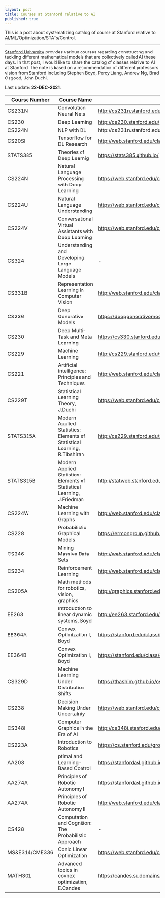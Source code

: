 ```yaml
---
layout: post
title: Courses at Stanford relative to AI
published: true
---
```


This is a post about systematizing catalog of course at Stanford relative to AI/ML/Optimization/STATs/Control.

---

[Stanford University](https://www.stanford.edu/) provides various courses regarding constructing and tackling different mathematical models that are collectively called AI these days. In that post, I would like to share the catalog of classes relative to AI at Stanford. The note is based on a recommendation of different professors vision from Stanford including Stephen Boyd, Percy Liang, Andrew Ng, Brad Osgood, John Duchi.

Last update: **22-DEC-2021**.

| Course Number  | Course Name  | Link  | Slides or Lecture Notes  | Videos   |
|---|---|---|---|---|
| CS231N  | Convolution Neural Nets   |  http://cs231n.stanford.edu/  |  +  |   + |
| CS230  | Deep Learning  |  http://cs230.stanford.edu/  |  -  |   + |
| CS224N  | NLP with DL   |  http://cs231n.stanford.edu/  |  +  |   + |
| CS20SI  | Tensorflow for DL Research  |  http://web.stanford.edu/class/cs20si/  |  -  |   + |
| STATS385  | Theories of Deep Learnig  |  https://stats385.github.io/  |  +  |   + |
| CS224N  | Natural Language Processing with Deep Learning  | https://web.stanford.edu/class/cs224u/index.html  |  -  |   + |
| CS224U  | Natural Language Understanding  | https://web.stanford.edu/class/cs224u/index.html  |  -  |   + |
| CS224V | Conversational Virtual Assistants with Deep Learning |  https://web.stanford.edu/class/cs224v/schedule.html  | + |  -  |
| CS324 | Understanding and Developing Large Language Models | -  | - | - |
| CS331B  | Representation Learning in Computer Vision  | http://web.stanford.edu/class/cs331b/schedule.html |  -  |   + |
| CS236  | Deep Generative Models  |  https://deepgenerativemodels.github.io/syllabus.html  |  -  |   + |
| CS230  | Deep Multi-Task and Meta Learning  |  https://cs330.stanford.edu/   |  +  |   + |
| CS229  | Machine Learning  |  http://cs229.stanford.edu/syllabus.html   |  +  |   + |
| CS221  | Artificial Intelligence: Principles and Techniques  |  http://web.stanford.edu/class/cs221/   |  - |   + |
| CS229T  | Statistical Learning Theory, J.Duchi  |  https://web.stanford.edu/class/cs229t/   |  -  |   + |
| STATS315A  | Modern Applied Statistics: Elements of Statistical Learning, R.Tibshiran  |  http://cs229.stanford.edu/syllabus.html   |  -  |   - |
| STATS315B  | Modern Applied Statistics: Elements of Statistical Learning, J.Friedman  |  http://statweb.stanford.edu/~jhf/stats315b.html   |  -  |   - |
| CS224W  | Machine Learning with Graphs  |  http://web.stanford.edu/class/cs224w/   |  -  |   + |
| CS228  | Probabilistic Graphical Models  |  https://ermongroup.github.io/cs228-notes/   |  -  |   + |
| CS246  | Mining Massive Data Sets  |  http://web.stanford.edu/class/cs246/    |  +  |   - |
| CS234  | Reinforcement Learning  | http://web.stanford.edu/class/cs234/schedule.html    |  -  |   + |
| CS205A  | Math methods for robotics, vision, graphics  |  http://graphics.stanford.edu/courses/cs205a/|  -  |   + |
| EE263  | Introduction to linear dynamic systems, Boyd  |  http://ee263.stanford.edu/|  +  |   + |
| EE364A  | Convex Optimization I, Boyd  |  https://stanford.edu/class/ee364a/ |  +  |   + |
| EE364B  | Convex Optimization I, Boyd  |  https://stanford.edu/class/ee364b/ |  +  |   + |
| CS329D | Machine Learning Under Distribution Shifts | https://thashim.github.io/cs329D/schedule/  |  -  |   - |
| CS238 | Decision Making Under Uncertainty |  https://web.stanford.edu/class/aa228/cgi-bin/wp/  |  -  |   - |
| CS348I | Computer Graphics in the Era of AI | http://cs348i.stanford.edu/ | - | - |
| CS223A | Introduction to Robotics | https://cs.stanford.edu/groups/manips/teaching/cs223a/  | + | + |
| AA203 | ptimal and Learning-Based Control | https://stanfordasl.github.io/aa203/ | + | - |
| AA274A | Principles of Robotic Autonomy I | https://stanfordasl.github.io/aa274a/ | https://stanfordasl.github.io/aa274a/ | + | - |
| AA274A | Principles of Robotic Autonomy II | http://web.stanford.edu/class/cs237b/ | + | - |
| CS428 | Computation and Cognition: The Probabilistic Approach | -| - | - |
| MS&E314/CME336 | Conic Linear Optimization| https://web.stanford.edu/class/msande314/handout.shtml | - | + |
| MATH301 | Advanced topics in covnex optimization, E.Candes | https://candes.su.domains/teaching/math301/hand.html | - | -|
